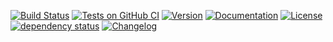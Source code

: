 
[![Build Status](https://circleci.com/gh/tdelmas/sane_floats.svg?style=shield)](https://circleci.com/gh/tdelmas/sane_floats)
[![Tests on GitHub CI](https://github.com/tdelmas/sane_floats/actions/workflows/tests.yml/badge.svg)](https://github.com/tdelmas/sane_floats/actions/workflows/test.yml)
[![Version](https://img.shields.io/crates/v/sane_floats.svg)](https://crates.io/crates/sane_floats)
[![Documentation](https://docs.rs/sane_floats/badge.svg)](https://docs.rs/sane_floats)
[![License](https://img.shields.io/crates/l/sane_floats.svg)](https://github.com/tdelmas/sane_floats/blob/main/LICENSE)
[![dependency status](https://deps.rs/repo/github/tdelmas/sane_floats/status.svg)](https://deps.rs/repo/github/tdelmas/sane_floats)
[![Changelog](https://img.shields.io/badge/CHANGELOG.md--555.svg)](https://github.com/tdelmas/sane_floats/blob/main/CHANGELOG.md)
